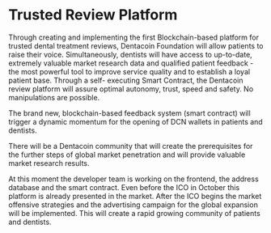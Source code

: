 # Trusted Review Platform

Through creating and implementing the first Blockchain-based platform for trusted dental treatment reviews, 
Dentacoin Foundation will allow patients to raise their voice. 
Simultaneously, dentists will have access to up-to-date, extremely valuable market research data
and qualified patient feedback - the most powerful tool to improve service quality and to establish a loyal patient base.
Through a self- executing Smart Contract, the Dentacoin review platform will assure optimal autonomy, trust, speed and safety.
No manipulations are possible.

The brand new, blockchain-based feedback system (smart contract) will trigger a dynamic momentum for the opening
of DCN wallets in patients and dentists.

There will be a Dentacoin community that will create the prerequisites for the further steps of global market penetration
and will provide valuable market research results.

At this moment the developer team is working on the frontend, the address database and the smart contract.
Even before the ICO in October this platform is already presented in the market.
After the ICO begins the market offensive strategies and the advertising campaign for the global expansion will be implemented. 
This will create a rapid growing community of patients and dentists.
